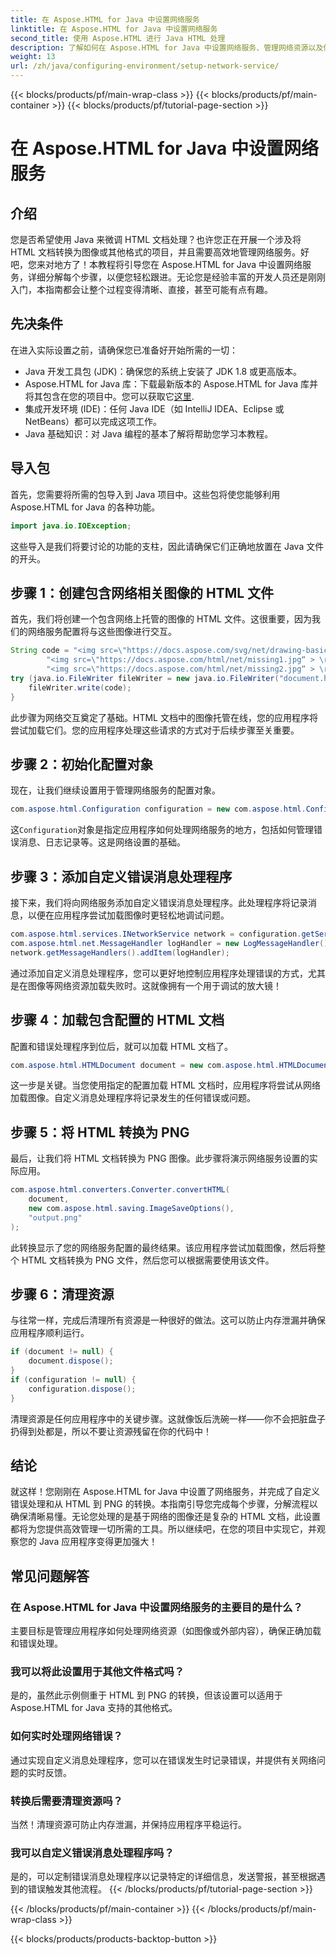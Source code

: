 ```yaml
---
title: 在 Aspose.HTML for Java 中设置网络服务
linktitle: 在 Aspose.HTML for Java 中设置网络服务
second_title: 使用 Aspose.HTML 进行 Java HTML 处理
description: 了解如何在 Aspose.HTML for Java 中设置网络服务、管理网络资源以及使用自定义错误处理将 HTML 转换为 PNG。
weight: 13
url: /zh/java/configuring-environment/setup-network-service/
---
```


{{< blocks/products/pf/main-wrap-class >}}
{{< blocks/products/pf/main-container >}}
{{< blocks/products/pf/tutorial-page-section >}}

# 在 Aspose.HTML for Java 中设置网络服务

## 介绍
您是否希望使用 Java 来微调 HTML 文档处理？也许您正在开展一个涉及将 HTML 文档转换为图像或其他格式的项目，并且需要高效地管理网络服务。好吧，您来对地方了！本教程将引导您在 Aspose.HTML for Java 中设置网络服务，详细分解每个步骤，以便您轻松跟进。无论您是经验丰富的开发人员还是刚刚入门，本指南都会让整个过程变得清晰、直接，甚至可能有点有趣。
## 先决条件
在进入实际设置之前，请确保您已准备好开始所需的一切：
- Java 开发工具包 (JDK)：确保您的系统上安装了 JDK 1.8 或更高版本。
-  Aspose.HTML for Java 库：下载最新版本的 Aspose.HTML for Java 库并将其包含在您的项目中。您可以获取它[这里](https://releases.aspose.com/html/java/).
- 集成开发环境 (IDE)：任何 Java IDE（如 IntelliJ IDEA、Eclipse 或 NetBeans）都可以完成这项工作。
- Java 基础知识：对 Java 编程的基本了解将帮助您学习本教程。
## 导入包
首先，您需要将所需的包导入到 Java 项目中。这些包将使您能够利用 Aspose.HTML for Java 的各种功能。
```java
import java.io.IOException;
```
这些导入是我们将要讨论的功能的支柱，因此请确保它们正确地放置在 Java 文件的开头。

## 步骤 1：创建包含网络相关图像的 HTML 文件
首先，我们将创建一个包含网络上托管的图像的 HTML 文件。这很重要，因为我们的网络服务配置将与这些图像进行交互。
```java
String code = "<img src=\"https://docs.aspose.com/svg/net/drawing-basics/filters-and-gradients/park.jpg\" >\r\n" +
		"<img src=\"https://docs.aspose.com/html/net/missing1.jpg“ > \r\n”+
		"<img src=\"https://docs.aspose.com/html/net/missing2.jpg“ > \r\n”；
try (java.io.FileWriter fileWriter = new java.io.FileWriter("document.html")) {
	fileWriter.write(code);
}
```
此步骤为网络交互奠定了基础。HTML 文档中的图像托管在线，您的应用程序将尝试加载它们。您的应用程序处理这些请求的方式对于后续步骤至关重要。
## 步骤 2：初始化配置对象
现在，让我们继续设置用于管理网络服务的配置对象。
```java
com.aspose.html.Configuration configuration = new com.aspose.html.Configuration();
```
这`Configuration`对象是指定应用程序如何处理网络服务的地方，包括如何管理错误消息、日志记录等。这是网络设置的基础。
## 步骤 3：添加自定义错误消息处理程序
接下来，我们将向网络服务添加自定义错误消息处理程序。此处理程序将记录消息，以便在应用程序尝试加载图像时更轻松地调试问题。
```java
com.aspose.html.services.INetworkService network = configuration.getService(com.aspose.html.services.INetworkService.class);
com.aspose.html.net.MessageHandler logHandler = new LogMessageHandler();
network.getMessageHandlers().addItem(logHandler);
```

通过添加自定义消息处理程序，您可以更好地控制应用程序处理错误的方式，尤其是在图像等网络资源加载失败时。这就像拥有一个用于调试的放大镜！
## 步骤 4：加载包含配置的 HTML 文档

配置和错误处理程序到位后，就可以加载 HTML 文档了。
```java
com.aspose.html.HTMLDocument document = new com.aspose.html.HTMLDocument("document.html", configuration);
```
这一步是关键。当您使用指定的配置加载 HTML 文档时，应用程序将尝试从网络加载图像。自定义消息处理程序将记录发生的任何错误或问题。
## 步骤 5：将 HTML 转换为 PNG
最后，让我们将 HTML 文档转换为 PNG 图像。此步骤将演示网络服务设置的实际应用。
```java
com.aspose.html.converters.Converter.convertHTML(
	document,
	new com.aspose.html.saving.ImageSaveOptions(),
	"output.png"
);
```
此转换显示了您的网络服务配置的最终结果。该应用程序尝试加载图像，然后将整个 HTML 文档转换为 PNG 文件，然后您可以根据需要使用该文件。
## 步骤 6：清理资源
与往常一样，完成后清理所有资源是一种很好的做法。这可以防止内存泄漏并确保应用程序顺利运行。
```java
if (document != null) {
	document.dispose();
}
if (configuration != null) {
	configuration.dispose();
}
```
清理资源是任何应用程序中的关键步骤。这就像饭后洗碗一样——你不会把脏盘子扔得到处都是，所以不要让资源残留在你的代码中！

## 结论
就这样！您刚刚在 Aspose.HTML for Java 中设置了网络服务，并完成了自定义错误处理和从 HTML 到 PNG 的转换。本指南引导您完成每个步骤，分解流程以确保清晰易懂。无论您处理的是基于网络的图像还是复杂的 HTML 文档，此设置都将为您提供高效管理一切所需的工具。所以继续吧，在您的项目中实现它，并观察您的 Java 应用程序变得更加强大！
## 常见问题解答
### 在 Aspose.HTML for Java 中设置网络服务的主要目的是什么？  
主要目标是管理应用程序如何处理网络资源（如图像或外部内容），确保正确加载和错误处理。
### 我可以将此设置用于其他文件格式吗？  
是的，虽然此示例侧重于 HTML 到 PNG 的转换，但该设置可以适用于 Aspose.HTML for Java 支持的其他格式。
### 如何实时处理网络错误？  
通过实现自定义消息处理程序，您可以在错误发生时记录错误，并提供有关网络问题的实时反馈。
### 转换后需要清理资源吗？  
当然！清理资源可防止内存泄漏，并保持应用程序平稳运行。
### 我可以自定义错误消息处理程序吗？  
是的，可以定制错误消息处理程序以记录特定的详细信息，发送警报，甚至根据遇到的错误触发其他流程。
{{< /blocks/products/pf/tutorial-page-section >}}

{{< /blocks/products/pf/main-container >}}
{{< /blocks/products/pf/main-wrap-class >}}

{{< blocks/products/products-backtop-button >}}
